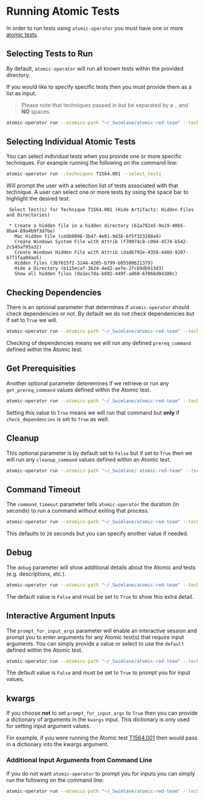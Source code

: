 # Running Atomic Tests

In order to run tests using `atomic-operator` you must have one or more [atomic tests](atomics.md).

## Selecting Tests to Run

By default, `atomic-operator` will run all known tests within the provided directory.

If you would like to specify specific tests then you must provide them as a list as input.

> Please note that techniques passed in but be separated by a `,` and __NO__ spaces.

```bash
atomic-operator run --atomics-path "~/_Swimlane/atomic-red-team" --techniques T1560.002,T1560.001
```

## Selecting Individual Atomic Tests

You can select individual tests when you provide one or more specific techniques. For example running the following on the command line:

```bash
atomic-operator run --techniques T1564.001 --select_tests
```

Will prompt the user with a selection list of tests associated with that technique. A user can select one or more tests by using the space bar to highlight the desired test:

```text
 Select Test(s) for Technique T1564.001 (Hide Artifacts: Hidden Files and Directories)

 * Create a hidden file in a hidden directory (61a782e5-9a19-40b5-8ba4-69a4b9f3d7be)
   Mac Hidden file (cddb9098-3b47-4e01-9d3b-6f5f323288a9)
   Create Windows System File with Attrib (f70974c8-c094-4574-b542-2c545af95a32)
   Create Windows Hidden File with Attrib (dadb792e-4358-4d8d-9207-b771faa0daa5)
   Hidden files (3b7015f2-3144-4205-b799-b05580621379)
   Hide a Directory (b115ecaf-3b24-4ed2-aefe-2fcb9db913d3)
   Show all hidden files (9a1ec7da-b892-449f-ad68-67066d04380c)
```

## Checking Dependencies

There is an optional parameter that determines if `atomic-operator` should check dependencies or not. By default we do not check dependenicies but if set to `True` we will.

```bash
atomic-operator run --atomics-path "~/_Swimlane/atomic-red-team" --techniques T1560.002,T1560.001 --check_dependicies True
```

Checking of dependencies means we will run any defined `prereq_command` defined within the Atomic test. 

## Get Prerequisities

Another optional parameter deteremines if we retrieve or run any `get_prereq_command` values defined within the Atomic test.

```bash
atomic-operator run --atomics-path "~/_Swimlane/atomic-red-team" --techniques T1560.002,T1560.001  --check_dependencies True --get_prereq_command True
```

Setting this value to `True` means we will run that command but __only__ if `check_dependencies` is set to `True` as well. 

## Cleanup

This optional parameter is by default set to `False` but if set to `True` then we will run any `cleanup_command` values defined within an Atomic test.

```bash
atomic-operator run --atomics-path "~/_Swimlane/ atomic-red-team" --techniques T1560.002,T1560.001 --cleanup True
```

## Command Timeout

The `command_timeout` parameter tells `atomic-operator` the duration (in seconds) to run a command without exiting that process.

```bash
atomic-operator run --atomics-path "~/_Swimlane/atomic-red-team" --techniques T1560.002,T1560.001 --command_timeout 40
```

This defaults to `20` seconds but you can specify another value if needed.

## Debug

The `debug` parameter will show additional details about the Atomic and tests (e.g. descriptions, etc.).

```bash
atomic-operator run --atomics-path "~/_Swimlane/atomic-red-team" --techniques T1560.002,T1560.001 --debug
```

The default value is `False` and must be set to `True` to show this extra detail.

## Interactive Argument Inputs

The `prompt_for_input_args` parameter will enable an interactive session and prompt you to enter arguments for any Atomic test(s) that require input arguments. You can simply provide a value or select to use the `default` defined within the Atomic test.

```bash
atomic-operator run --atomics-path "~/_Swimlane/atomic-red-team" --techniques T1560.002,T1560.001 --prompt_for_input_args True
```

The default value is `False` and must be set to `True` to prompt you for input values.

## kwargs

If you choose __not__ to set `prompt_for_input_args` to `True` then you can provide a dictionary of arguments in the `kwargs` input. This dictionary is only used for setting input argument values.  

For example, if you were running the Atomic test [T1564.001](https://github.com/redcanaryco/atomic-red-team/blob/master/atomics/T1564.001/T1564.001.yaml) then would pass in a dictionary into the kwargs argument.

### Additional Input Arguments from Command Line

If you do not want `atomic-operator` to prompt you for inputs you can simply run the following on the command line:

```bash
atomic-operator run --atomics-path "~/_Swimlane/atomic-red-team" --techniques T1564.001 --kwargs '{"filename": "myscript.py"}'
```

